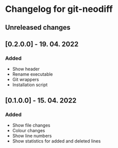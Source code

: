 # Changelog for git-neodiff

## Unreleased changes

## [0.2.0.0] - 19. 04. 2022
### Added
- Show header
- Rename executable
- Git wrappers
- Installation script

## [0.1.0.0] - 15. 04. 2022
### Added
- Show file changes
- Colour changes
- Show line numbers
- Show statistics for added and deleted lines
